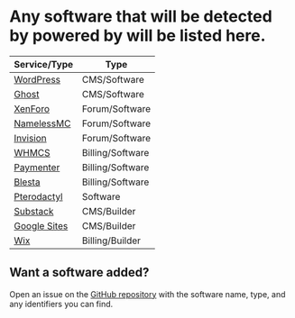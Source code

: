 # Any software that will be detected by powered by will be listed here.

| Service/Type | Type |
|---|---|
| [WordPress](https://wordpress.org/) | CMS/Software |
| [Ghost](https://ghost.org/) | CMS/Software |
| [XenForo](https://xenforo.com/) | Forum/Software |
| [NamelessMC](https://namelessmc.com/) | Forum/Software |
| [Invision](https://invisioncommunity.com/) | Forum/Software |
| [WHMCS](https://www.whmcs.com/) | Billing/Software |
| [Paymenter](https://paymenter.org/) | Billing/Software |
| [Blesta](https://www.blesta.com/) | Billing/Software |
| [Pterodactyl](https://pterodactyl.io/) | Software |
| [Substack](https://substack.com) | CMS/Builder |
| [Google Sites](https://sites.google.com/) | CMS/Builder |
| [Wix](https://www.wix.com/) | Billing/Builder |

## Want a software added?
Open an issue on the [GitHub repository](https://github.com/imlayered/powered-by) with the software name, type, and any identifiers you can find.